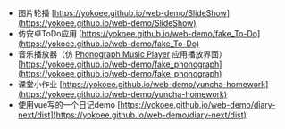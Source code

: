 - 图片轮播 [https://yokoee.github.io/web-demo/SlideShow](https://yokoee.github.io/web-demo/SlideShow)
- 仿安卓ToDo应用 [https://yokoee.github.io/web-demo/fake_To-Do](https://yokoee.github.io/web-demo/fake_To-Do)
- 音乐播放器（仿 [Phonograph Music Player](https://play.google.com/store/apps/details?id=com.kabouzeid.gramophone&hl=zh) 应用播放界面） [https://yokoee.github.io/web-demo/fake_phonograph](https://yokoee.github.io/web-demo/fake_phonograph)
- 课堂小作业 [https://yokoee.github.io/web-demo/yuncha-homework](https://yokoee.github.io/web-demo/yuncha-homework)
- 使用vue写的一个日记demo [https://yokoee.github.io/web-demo/diary-next/dist](https://yokoee.github.io/web-demo/diary-next/dist)